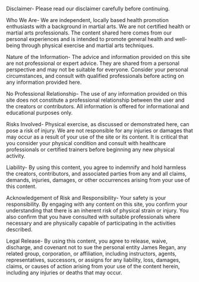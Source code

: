 Disclaimer-
Please read our disclaimer carefully before continuing.

Who We Are-
We are independent, locally based health promotion enthusiasts with a background in martial arts. We are not certified health or martial arts professionals. The content shared here comes from our personal experiences and is intended to promote general health and well-being through physical exercise and martial arts techniques.

Nature of the Information-
The advice and information provided on this site are not professional or expert advice. They are shared from a personal perspective and may not be suitable for everyone. Consider your personal circumstances, and consult with qualified professionals before acting on any information provided here.

No Professional Relationship-
The use of any information provided on this site does not constitute a professional relationship between the user and the creators or contributors. All information is offered for informational and educational purposes only.

Risks Involved-
Physical exercise, as discussed or demonstrated here, can pose a risk of injury. We are not responsible for any injuries or damages that may occur as a result of your use of the site or its content. It is critical that you consider your physical condition and consult with healthcare professionals or certified trainers before beginning any new physical activity.

Liability-
By using this content, you agree to indemnify and hold harmless the creators, contributors, and associated parties from any and all claims, demands, injuries, damages, or other occurrences arising from your use of this content.

Acknowledgement of Risk and Responsibility-
Your safety is your responsibility. By engaging with any content on this site, you confirm your understanding that there is an inherent risk of physical strain or injury. You also confirm that you have consulted with suitable professionals where necessary and are physically capable of participating in the activities described.

Legal Release-
By using this content, you agree to release, waive, discharge, and covenant not to sue the personal entity James Regan, any related group, corporation, or affiliation, including instructors, agents, representatives, successors, or assigns for any liability, loss, damages, claims, or causes of action arising from your use of the content herein, including any injuries or deaths that may occur.
